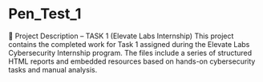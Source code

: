 # Pen_Test_1
📄 Project Description – TASK 1 (Elevate Labs Internship) This project contains the completed work for Task 1 assigned during the Elevate Labs Cybersecurity Internship program. The files include a series of structured HTML reports and embedded resources based on hands-on cybersecurity tasks and manual analysis.
